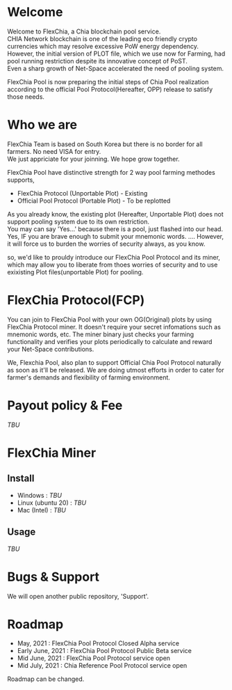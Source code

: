 # Welcome

Welcome to FlexChia, a Chia blockchain pool service.  
CHIA Network blockchain is one of the leading eco friendly crypto currencies which may resolve excessive PoW energy dependency.  
However, the initial version of PLOT file, which we use now for Farming, had pool running restriction despite its innovative concept of PoST.  
Even a sharp growth of Net-Space accelerated the need of pooling system.

FlexChia Pool is now preparing the initial steps of Chia Pool realization according to the official Pool Protocol(Hereafter, OPP) release to satisfy those needs.

# Who we are

FlexChia Team is based on South Korea but there is no border for all farmers. No need VISA for entry.  
We just appriciate for your joinning. We hope grow together. 

FlexChia Pool have distinctive strength for 2 way pool farming methodes supports,  
* FlexChia Protocol (Unportable Plot) - Existing 
* Official Pool Protocol (Portable Plot) - To be replotted

As you already know, the existing plot (Hereafter, Unportable Plot) does not support pooling system due to its own restriction.  
You may can say 'Yes...' because there is a pool, just flashed into our head. Yes, IF you are brave enough to submit your mnemonic words. 
.... However, it will force us to burden the worries of security always, as you know. 

so, we'd like to prouldy introduce our FlexChia Pool Protocol and its miner, which may allow you to liberate from thoes worries of security and to use exixisting Plot files(unportable Plot) for pooling.

# FlexChia Protocol(FCP)

You can join to FlexChia Pool with your own OG(Original) plots by using FlexChia Protocol miner. It doesn't require your secret infomations such as mnemonic words, etc. 
The miner binary just checks your farming functionality and verifies your plots periodically to calculate and reward your Net-Space contributions.

We, Flexchia Pool, also plan to support Official Chia Pool Protocol naturally as soon as it'll be released.
We are doing utmost efforts in order to cater for farmer's demands and flexibility of farming environment.


# Payout policy & Fee

_TBU_

# FlexChia Miner
## Install
* Windows : _TBU_
* Linux (ubuntu 20) : _TBU_
* Mac (Intel) : _TBU_

## Usage

_TBU_

# Bugs & Support

We will open another public repository, 'Support'.

# Roadmap

* May, 2021 : FlexChia Pool Protocol Closed Alpha service
* Early June, 2021 : FlexChia Pool Protocol Public Beta service
* Mid June, 2021 : FlexChia Pool Protocol service open
* Mid July, 2021 : Chia Reference Pool Protocol service open

Roadmap can be changed.
